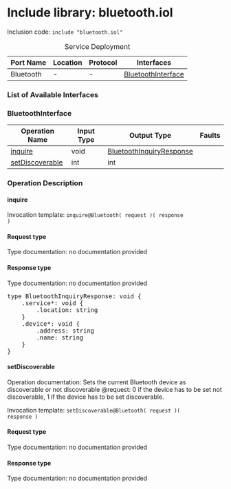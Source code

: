 # Include library: bluetooth.iol

Inclusion code: <code>include "bluetooth.iol"</code>

<table>
  <caption>Service Deployment</caption>
  <thead>
    <tr>
      <th>Port Name</th>
      <th>Location</th>
      <th>Protocol</th>
      <th>Interfaces</th>
    </tr>
  </thead>
  <tbody>
    <tr>
      <td>Bluetooth</td>
      <td>-</td>
      <td>-</td>
      <td><a href="#BluetoothInterface">BluetoothInterface</a></td>
    </tr>
  </tbody>
</table>

<h3>List of Available Interfaces</h3>

<h3 id="BluetoothInterface">BluetoothInterface</h3>

<table>
  <thead>
    <tr>
      <th>Operation Name</th>
      <th>Input Type</th>
      <th>Output Type</th>
      <th>Faults</th>
    </tr>
  </thead>
  <tbody>
    <tr>
      <td><a href="#inquire">inquire</a></td>
      <td>void</td>
      <td><a href="#BluetoothInquiryResponse">BluetoothInquiryResponse</a></td>
      <td>
      </td>
    </tr>
    <tr>
      <td><a href="#setDiscoverable">setDiscoverable</a></td>
      <td>int</td>
      <td>int</td>
      <td>
      </td>
    </tr>
  </tbody>
</table>

### Operation Description


#### inquire


Invocation template: <code>inquire@Bluetooth( request )( response )</code>

<h4>Request type</h4>

Type documentation: no documentation provided 



<h4 id="BluetoothInquiryResponse">Response type</h4>
Type documentation: no documentation provided 
<pre>type BluetoothInquiryResponse: void {
	.service*: void {
		.location: string
	}
	.device*: void {
		.address: string
		.name: string
	}
}</pre>





#### setDiscoverable
Operation documentation: 
	  Sets the current Bluetooth device as discoverable or not discoverable
	  @request: 0 if the device has to be set not discoverable, 1 if the device has to be set discoverable.
	 

Invocation template: <code>setDiscoverable@Bluetooth( request )( response )</code>

<h4>Request type</h4>

Type documentation: no documentation provided 



<h4>Response type</h4>
Type documentation: no documentation provided 










